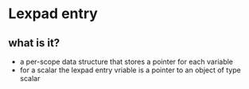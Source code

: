 # Lexpad entry

## what is it?
* a per-scope data structure that stores a pointer for each variable
* for a scalar the lexpad entry vriable is a pointer to an object of type scalar
